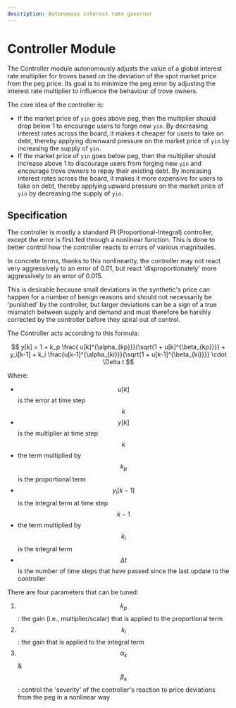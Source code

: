 ```yaml
---
description: Autonomous interest rate governor
---
```


# Controller Module

The Controller module autonomously adjusts the value of a global interest rate multiplier for troves based on the deviation of the spot market price from the peg price. Its goal is to minimize the peg error by adjusting the interest rate multiplier to influence the behaviour of trove owners.

The core idea of the controller is:

* If the market price of `yin` goes above peg, then the multiplier should drop below 1 to encourage users to forge new `yin`. By decreasing interest rates across the board, it makes it cheaper for users to take on debt, thereby applying downward pressure on the market price of `yin` by increasing the supply of `yin`.
* If the market price of `yin` goes below peg, then the multiplier should increase above 1 to discourage users from forging new `yin` and encourage trove owners to repay their existing debt. By increasing interest rates across the board, it makes it more expensive for users to take on debt, thereby applying upward pressure on the market price of `yin` by decreasing the supply of `yin`.

## Specification

The controller is mostly a standard PI (Proportional-Integral) controller, except the error is first fed through a nonlinear function. This is done to better control how the controller reacts to errors of various magnitudes.&#x20;

In concrete terms, thanks to this nonlinearity, the controller may not react very aggressively to an error of 0.01, but react 'disproportionately' more aggressively to an error of 0.015.&#x20;

This is desirable because small deviations in the synthetic's price can happen for a number of benign reasons and should not necessarily be 'punished' by the controller, but larger deviations can be a sign of a true mismatch between supply and demand and must therefore be harshly corrected by the controller before they spiral out of control.&#x20;

The Controller acts according to this formula:

$$
y[k] = 1 + k_p \frac{ u[k]^{\alpha_{kp}}}{\sqrt{1 + u[k]^{\beta_{kp}}}} + y_i[k-1] + k_i \frac{u[k-1]^{\alpha_{ki}}}{\sqrt{1 + u[k-1]^{\beta_{ki}}}} \cdot \Delta t
$$

Where:

* $$u[k]$$ is the error at time step $$k$$
* $$y[k]$$ is the multiplier at time step $$k$$
* the term multiplied by $$k_p$$ is the proportional term
* $$y_i[k-1]$$ is the integral term at time step $$k-1$$
* the term multiplied by $$k_i$$ is the integral term
* $$\Delta t$$ is the number of time steps that have passed since the last update to the controller

There are four parameters that can be tuned:

1. $$k_p$$: the gain (i.e., multiplier/scalar) that is applied to the proportional term
2. $$k_i$$: the gain that is applied to the integral term
3. $$\alpha_{k}$$ & $$\beta_{k}$$: control the 'severity' of the controller's reaction to price deviations from the peg in a nonlinear way

